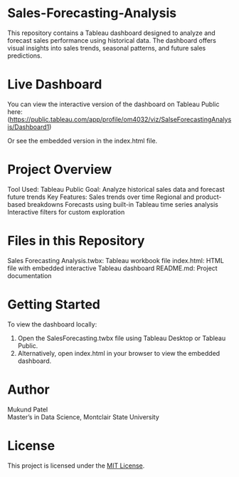 # Sales-Forecasting-Analysis

This repository contains a Tableau dashboard designed to analyze and forecast sales performance using historical data. The dashboard offers visual insights into sales trends, seasonal patterns, and future sales predictions.

# Live Dashboard

You can view the interactive version of the dashboard on Tableau Public here:  
(https://public.tableau.com/app/profile/om4032/viz/SalseForecastingAnalysis/Dashboard1)

Or see the embedded version in the index.html file.

# Project Overview

Tool Used: Tableau Public
Goal: Analyze historical sales data and forecast future trends
Key Features:
  Sales trends over time
  Regional and product-based breakdowns
  Forecasts using built-in Tableau time series analysis
  Interactive filters for custom exploration

# Files in this Repository

Sales Forecasting Analysis.twbx: Tableau workbook file
index.html: HTML file with embedded interactive Tableau dashboard
README.md: Project documentation

# Getting Started

To view the dashboard locally:
1. Open the SalesForecasting.twbx file using Tableau Desktop or Tableau Public.
2. Alternatively, open index.html in your browser to view the embedded dashboard.

# Author

Mukund Patel  
Master’s in Data Science, Montclair State University

# License

This project is licensed under the [MIT License](LICENSE).
